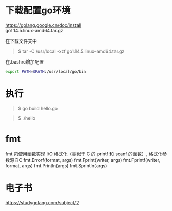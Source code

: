 下载配置go环境
============
https://golang.google.cn/doc/install  
go1.14.5.linux-amd64.tar.gz

在下载文件夹中
> $ tar -C /usr/local -xzf go1.14.5.linux-amd64.tar.gz

在.bashrc增加配置

```sh
export PATH=$PATH:/usr/local/go/bin
```

执行
===
> $ go build hello.go

> $ ./hello

fmt
===
fmt 包使用函数实现 I/O 格式化（类似于 C 的 printf 和 scanf 的函数）, 格式化参数源自C
fmt.Errorf(format, args)
fmt.Fprint(writer, args)
fmt.Fprintf(writer, format, args)
fmt.Println(args)
fmt.Sprintln(args)

电子书
=====
https://studygolang.com/subject/2  